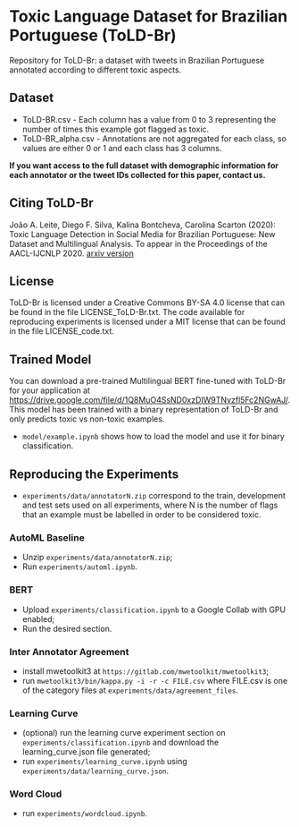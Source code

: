 # Toxic Language Dataset for Brazilian Portuguese (ToLD-Br)
Repository for ToLD-Br: a dataset with tweets in Brazilian Portuguese annotated according to different toxic aspects.

## Dataset
* ToLD-BR.csv - Each column has a value from 0 to 3 representing the number of times this example got flagged as toxic.
* ToLD-BR_alpha.csv - Annotations are not aggregated for each class, so values are either 0 or 1 and each class has 3 columns.

**If you want access to the full dataset with demographic information for each annotator or the tweet IDs collected for this paper, contact us.**

## Citing ToLD-Br
João A. Leite, Diego F. Silva, Kalina Bontcheva, Carolina Scarton (2020): Toxic Language Detection in Social Media for Brazilian Portuguese: New Dataset and Multilingual Analysis. To appear in the Proceedings of the AACL-IJCNLP 2020. [arxiv version](https://arxiv.org/abs/2010.04543)

## License
ToLD-Br is licensed under a Creative Commons BY-SA 4.0 license that can be found in the file LICENSE_ToLD-Br.txt.
The code available for reproducing experiments is licensed under a MIT license that can be found in the file LICENSE_code.txt.

## Trained Model
You can download a pre-trained Multilingual BERT fine-tuned with ToLD-Br for your application at https://drive.google.com/file/d/1Q8MuO4SsND0xzDIW9TNvzfl5Fc2NGwAJ/. This model has been trained with a binary representation of ToLD-Br and only predicts toxic vs non-toxic examples.

* ```model/example.ipynb``` shows how to load the model and use it for binary classification.

## Reproducing the Experiments
* ```experiments/data/annotatorN.zip``` correspond to the train, development and test sets used on all experiments, where N is the number of flags that an example must be labelled in order to be considered toxic.

### AutoML Baseline
* Unzip ```experiments/data/annotatorN.zip```;
* Run ```experiments/automl.ipynb```.

### BERT
* Upload ```experiments/classification.ipynb``` to a Google Collab with GPU enabled;
* Run the desired section.

### Inter Annotator Agreement
* install mwetoolkit3 at ```https://gitlab.com/mwetoolkit/mwetoolkit3```;
* run ```mwetoolkit3/bin/kappa.py -i -r -c FILE.csv``` where FILE.csv is one of the category files at ```experiments/data/agreement_files```.

### Learning Curve
* (optional) run the learning curve experiment section on ```experiments/classification.ipynb``` and download the learning_curve.json file generated;
* run ```experiments/learning_curve.ipynb``` using ```experiments/data/learning_curve.json```.

### Word Cloud
* run ```experiments/wordcloud.ipynb```.
